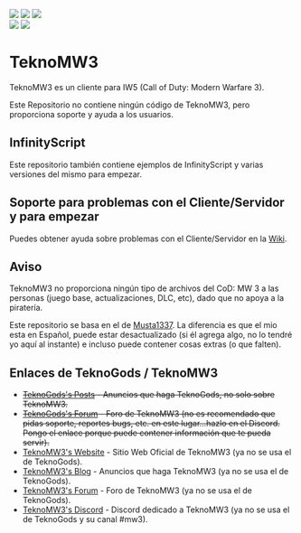 ![](https://img.shields.io/badge/Avg.%20Players-600-green.svg?colorA=0e0e0e&colorB=33cc33&style=flat)
![](https://img.shields.io/badge/Platform-Windows%20%7C%20Linux-lightgrey.svg?logo=windows&logoColor=fff&colorA=0e0e0e&style=flat)
![](https://img.shields.io/badge/Mods-InfinityScript%20(C%23)-blue.svg?logo=atom&logoColor=fff&colorA=0e0e0e&style=flat)
<br>
![](https://img.shields.io/badge/Discord-Contact%20us-green.svg?logo=discord&logoColor=000&style=social&link=https://discord.gg/7Wxn85M)
![](https://img.shields.io/badge/Forum-Register-green.svg?logo=foursquare&logoColor=000&style=social&link=https://www.teknomw3.pw/&link=https://forum.teknomw3.pw/)

# TeknoMW3
TeknoMW3 es un cliente para IW5 (Call of Duty: Modern Warfare 3).

Este Repositorio no contiene ningún código de TeknoMW3, pero proporciona soporte y ayuda a los usuarios.

## InfinityScript
Este repositorio también contiene ejemplos de InfinityScript y varias versiones del mismo para empezar.

## Soporte para problemas con el Cliente/Servidor y para empezar
Puedes obtener ayuda sobre problemas con el Cliente/Servidor en la [Wiki](https://github.com/SoyRA/TeknoMW3/wiki).

## Aviso
TeknoMW3 no proporciona ningún tipo de archivos del CoD: MW 3 a las personas (juego base, actualizaciones, DLC, etc), dado que no apoya a la piratería.

Este repositorio se basa en el de [Musta1337](https://github.com/Musta1337/TeknoMW3). La diferencia es que el mio esta en Español, puede estar desactualizado (si él agrega algo, no lo tendré yo aquí al instante) e incluso puede contener cosas extras (o que falten).

## Enlaces de TeknoGods / TeknoMW3
- ~~[TeknoGods's Posts](https://teknogods.com/?page_id=1244) - Anuncios que haga TeknoGods, no solo sobre TeknoMW3.~~
- ~~[TeknoGods's Forum](https://forum.teknogods.com/viewforum.php?f=40) - Foro de TeknoMW3 (no es recomendado que pidas soporte, reportes bugs, etc. en este lugar...hazlo en el Discord. Pongo el enlace porque puede contener información que te pueda servir).~~
- [TeknoMW3's Website](https://www.teknomw3.pw/) - Sitio Web Oficial de TeknoMW3 (ya no se usa el de TeknoGods).
- [TeknoMW3's Blog](https://www.teknomw3.pw/blog/) - Anuncios que haga TeknoMW3 (ya no se usa el de TeknoGods).
- [TeknoMW3's Forum](https://forum.teknomw3.pw/) - Foro de TeknoMW3 (ya no se usa el de TeknoGods).
- [TeknoMW3's Discord](https://discord.gg/7Wxn85M) - Discord dedicado a TeknoMW3 (ya no se usa el de TeknoGods y su canal #mw3).
